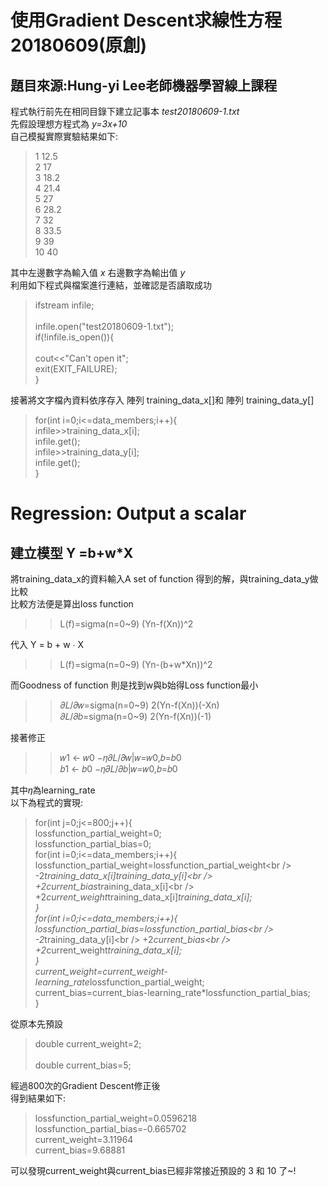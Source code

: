 使用Gradient Descent求線性方程20180609(原創)
===============================================
題目來源:Hung-yi Lee老師機器學習線上課程
----------------------------------------------
程式執行前先在相同目錄下建立記事本 *test20180609-1.txt*<br />
先假設理想方程式為 *y=3x+10*<br />
自己模擬實際實驗結果如下:<br />
>1   12.5<br />
>2   17<br />
>3   18.2<br />
>4   21.4<br />
>5   27<br />
>6   28.2<br />
>7   32<br />
>8   33.5<br />
>9   39<br />
>10  40<br />

其中左邊數字為輸入值 *x* 右邊數字為輸出值 *y*<br />
利用如下程式與檔案進行連結，並確認是否讀取成功

>ifstream infile;     <br />          
>infile.open("test20180609-1.txt");<br />
>if(!infile.is_open()){      <br />            
>      cout<<"Can't open it";<br />
>      exit(EXIT_FAILURE);<br />
>}<br />

接著將文字檔內資料依序存入 陣列 training_data_x[]和 陣列 training_data_y[]<br />

>for(int i=0;i<=data_members;i++){<br />
>       infile>>training_data_x[i];<br />
> 	infile.get();<br />
> 	infile>>training_data_y[i];<br />
> 	infile.get();<br />
	} <br />




Regression: Output a scalar
======================================
建立模型  Y =b+w*X<br />
---------------------------------------

將training_data_x的資料輸入A set of function 得到的解，與training_data_y做比較<br />
比較方法便是算出loss function<br />

>>L(f)=sigma(n=0~9) (Yn-f(Xn))^2<br />

代入 Y = b + w ∙ X<br />

>>L(f)=sigma(n=0~9) (Yn-(b+w*Xn))^2<br />

而Goodness of function 則是找到w與b始得Loss function最小<br />

>>𝜕𝐿/𝜕𝑤=sigma(n=0~9) 2(Yn-f(Xn))(-Xn)<br />
>>𝜕𝐿/𝜕𝑏=sigma(n=0~9) 2(Yn-f(Xn))(-1)<br />  

接著修正<br />

>>𝑤1 ← 𝑤0 −𝜂𝜕𝐿/𝜕𝑤|𝑤=𝑤0,𝑏=𝑏0<br />
>>𝑏1 ← 𝑏0 −𝜂𝜕𝐿/𝜕𝑏|𝑤=𝑤0,𝑏=𝑏0<br />

其中𝜂為learning_rate<br />
以下為程式的實現:<br />

>for(int j=0;j<=800;j++){            <br /> 
	lossfunction_partial_weight=0;<br />
	lossfunction_partial_bias=0;<br />
	for(int i=0;i<=data_members;i++){<br />
		lossfunction_partial_weight=lossfunction_partial_weight\<br />
		-2*training_data_x[i]*training_data_y[i]\<br />
		+2*current_bias*training_data_x[i]\<br />
		+2*current_weight*training_data_x[i]*training_data_x[i];<br />
	}	            <br />
	for(int i=0;i<=data_members;i++){<br />
		lossfunction_partial_bias=lossfunction_partial_bias\<br />
		-2*training_data_y[i]\<br />
		+2*current_bias\<br />
		+2*current_weight*training_data_x[i];<br />
	}		                <br />
	current_weight=current_weight-learning_rate*lossfunction_partial_weight;<br />
	current_bias=current_bias-learning_rate*lossfunction_partial_bias;<br />
}<br />

從原本先預設<br />

>double current_weight=2;       <br />   
>double current_bias=5;  <br />

經過800次的Gradient Descent修正後<br /> 
得到結果如下:<br /> 

>lossfunction_partial_weight=0.0596218<br />
>lossfunction_partial_bias=-0.665702<br />
>current_weight=3.11964<br />
>current_bias=9.68881<br />

可以發現current_weight與current_bias已經非常接近預設的 3 和 10 了~!<br />






  
  
<br />
